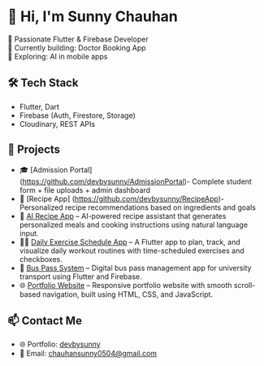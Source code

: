 # 👋 Hi, I'm Sunny Chauhan

🎯 Passionate Flutter & Firebase Developer  
💼 Currently building: Doctor Booking App  
🌱 Exploring: AI in mobile apps  

## 🛠 Tech Stack
- Flutter, Dart
- Firebase (Auth, Firestore, Storage)
- Cloudinary, REST APIs

## 🚀 Projects
- 🎓 [Admission Portal] (https://github.com/devbysunny/AdmissionPortal)- Complete student form + file uploads + admin dashboard  
- 🍲 [Recipe App] (https://github.com/devbysunny/RecipeApp)- Personalized recipe recommendations based on ingredients and goals
- 🤖 [AI Recipe App](https://github.com/devbysunny/AdmissionPortal) – AI-powered recipe assistant that generates personalized meals and cooking instructions using natural language input.
- 🏋️‍♂️ [Daily Exercise Schedule App](https://github.com/devbysunny/daily_exercise_schedule_app) – A Flutter app to plan, track, and visualize daily workout routines with time-scheduled exercises and checkboxes.
- 🚌 [Bus Pass System](https://github.com/devbysunny/mu_bus_pass) – Digital bus pass management app for university transport using Flutter and Firebase.
- 🌐 [Portfolio Website](https://github.com/devbysunny/portfolio_website) – Responsive portfolio website with smooth scroll-based navigation, built using HTML, CSS, and JavaScript.

## 📫 Contact Me
- 🌐 Portfolio: [devbysunny](https://devbysunny.netlify.app/)
- 📧 Email: chauhansunny0504@gmail.com
